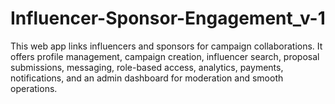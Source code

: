 # Influencer-Sponsor-Engagement_v-1
This web app links influencers and sponsors for campaign collaborations. It offers profile management, campaign creation, influencer search, proposal submissions, messaging, role-based access, analytics, payments, notifications, and an admin dashboard for moderation and smooth operations.
